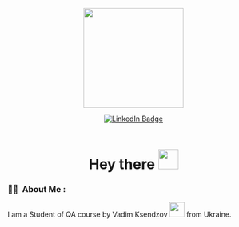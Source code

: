 <p align="center"><img src="https://media.giphy.com/media/v1.Y2lkPTc5MGI3NjExbmhxMXJhamthcHd2dmtwcWoydzlyamsxa3BibGx0NTB2Zno5dHZjbyZlcD12MV9zdGlja2Vyc19zZWFyY2gmY3Q9cw/Y34jqOCXhgEsqRLULa/giphy.gif" width="200"/></p>
<p align="center">
<a href="https://www.linkedin.com/in/oleksandrmalko/"><img src="https://img.shields.io/badge/LinkedIn-blue?style=for-the-badge&logo=linkedin&logoColor=white" alt="LinkedIn Badge"></a>
</p>
<p align="center">
<p align="center"><img src="https://komarev.com/ghpvc/?username=zenDozer&style=flat-square&color=blue" alt=""></p>

<h1 align="center">Hey there <img src="https://media.giphy.com/media/hvRJCLFzcasrR4ia7z/giphy.gif" width="40"></h1>

<!-- <p align="center"><img src="https://media.giphy.com/media/dWesBcTLavkZuG35MI/giphy.gif" width="600" height="300"  /></p> -->

### :man_technologist: &nbsp;About Me :

I am a Student of QA course by Vadim Ksendzov <img src="https://media.giphy.com/media/WUlplcMpOCEmTGBtBW/giphy.gif" width="30"> from Ukraine.

<!--
**zenDozer/zenDozer** is a ✨ _special_ ✨ repository because its `README.md` (this file) appears on your GitHub profile.

Here are some ideas to get you started:

- 🔭 I’m currently working on ...
- 🌱 I’m currently learning ...
- 👯 I’m looking to collaborate on ...
- 🤔 I’m looking for help with ...
- 💬 Ask me about ...
- 📫 How to reach me: ...
- 😄 Pronouns: ...
- ⚡ Fun fact: ...
-->
